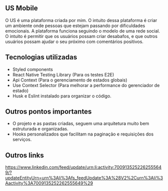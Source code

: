 ## US Mobile

O US é uma plataforma criada por mim. O intuito dessa plataforma é criar um ambiente onde pessoas que estejam passando por dificuldades emocionais.
A plataforma funciona seguindo o modelo de uma rede social. O intuito é permitir que os usuários possam criar desabafos, e que outros usuários possam ajudar o seu próximo com comentários positivos.

## Tecnologias utilizadas

- Styled components
- React Native Testing Library (Para os testes E2E)
- Api Context (Para o gerenciamento de estados globais)
- Use Context Selector (Para melhorar a performance do gerenciador de estado)
- Husk e Eslint instalado para organizar o código.

## Outros pontos importantes

- O projeto e as pastas criadas, seguem uma arquitetura muito bem estruturada e organizadas.
- Hooks personalizados que facilitam na paginação e requisições dos serviços.

## Outros links

https://www.linkedin.com/feed/update/urn:li:activity:7009135252262555649/?updateEntityUrn=urn%3Ali%3Afs_feedUpdate%3A%28V2%2Curn%3Ali%3Aactivity%3A7009135252262555649%29
